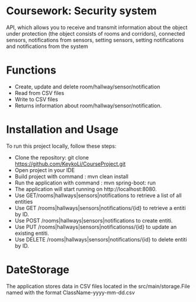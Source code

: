 # Сoursework: Security system
API, which allows you to receive and transmit information about the object under protection (the object consists of rooms and corridors), connected sensors, notifications from sensors, setting sensors, setting notifications and notifications from the system

# Functions
  - Create, update and delete room/hallway/sensor/notification
  - Read from CSV files
  - Write to CSV files
  - Returns information about room/hallway/sensor/notification.

# Installation and Usage

To run this project locally, follow these steps:

- Clone the repository: git clone https://github.com/KeykoLi/CourseProject.git
- Open project in your IDE
- Build project with command : mvn clean install
- Run the application with command : mvn spring-boot: run
- The application will start running on http://localhost:8080.
- Use GET/rooms|hallways|sensors|notifications to retrieve a list of all entities
- Use GET /rooms|hallways|sensors|notifications/{id} to retrieve a entiti by ID.
- Use POST /rooms|hallways|sensors|notifications to create entiti.
- Use PUT /rooms|hallways|sensors|notificationss/{id} to update an existing entiti.
- Use DELETE /rooms|hallways|sensors|notifications/{id} to delete entiti by ID.

# DateStorage

The application stores data in CSV files located in the src/main/storage.File named with the format ClassName-yyyy-mm-dd.csv
